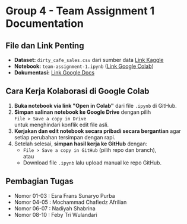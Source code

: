 # Group 4 - Team Assignment 1 Documentation

## File dan Link Penting
- **Dataset:** `dirty_cafe_sales.csv`
   dari sumber data [Link Kaggle](https://www.kaggle.com/datasets/ahmedmohamed2003/cafe-sales-dirty-data-for-cleaning-training)
- **Notebook:** `team-assignment-1.ipynb` ([Link Google Colab](https://colab.research.google.com/drive/1zLDL0Ywm-uBOVU6WeHgkVb1EveOtvbHc#scrollTo=6pEvQ1X2_oyl))
- **Dokumentasi:** [Link Google Docs](https://docs.google.com/document/d/15tUm2L-_dYIoUnrM9JdHlxuQYi-dJZ1s/edit)

## Cara Kerja Kolaborasi di Google Colab
1. **Buka notebook via link "Open in Colab"** dari file `.ipynb` di GitHub.  
2. **Simpan salinan notebook ke Google Drive** dengan pilih  
   `File > Save a copy in Drive`  
   untuk menghindari konflik edit file asli.  
3. **Kerjakan dan edit notebook secara pribadi secara bergantian** agar setiap perubahan tersimpan dengan rapi.  
4. Setelah selesai, **simpan hasil kerja ke GitHub** dengan:  
   - `File > Save a copy in GitHub` (pilih repo dan branch),  
   atau  
   - Download file `.ipynb` lalu upload manual ke repo GitHub.

## Pembagian Tugas
- Nomor 01-03   : Esra Frans Sunaryo Purba
- Nomor 04-05   : Mochammad Chafiedz Afrilian
- Nomor 06-07   : Nadiyah Shabrina
- Nomor 08-10   : Feby Tri Wulandari
